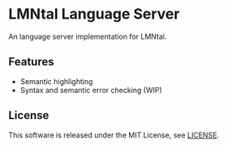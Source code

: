 # LMNtal Language Server

An language server implementation for LMNtal.

## Features

- Semantic highlighting
- Syntax and semantic error checking (WIP)

## License

This software is released under the MIT License, see [LICENSE](LICENSE).